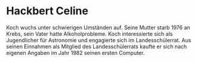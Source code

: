 # Hackbert Celine
Koch wuchs unter schwierigen Umständen auf. Seine Mutter starb 1976 an Krebs, sein Vater hatte Alkoholprobleme. Koch interessierte sich als Jugendlicher für Astronomie und engagierte sich im Landesschülerrat. Aus seinen Einnahmen als Mitglied des Landesschülerrats kaufte er sich nach eigenen Angaben im Jahr 1982 seinen ersten Computer.
